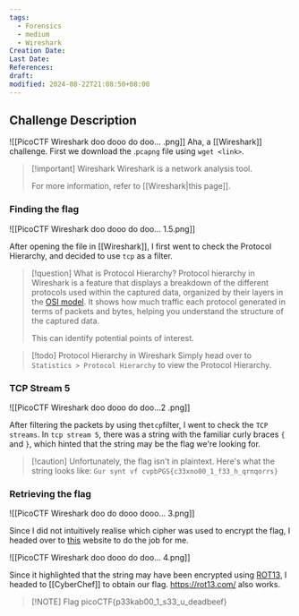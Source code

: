 ```yaml
---
tags:
  - Forensics
  - medium
  - Wireshark
Creation Date: 
Last Date: 
References: 
draft: 
modified: 2024-08-22T21:08:50+08:00
---
```

## Challenge Description

![[PicoCTF Wireshark doo dooo do doo... .png]]
Aha, a [[Wireshark]] challenge. First we download the .`pcapng` file using `wget <link>`. 

>[!important] Wireshark
> Wireshark is a network analysis tool. 
> 
> For more information, refer to [[Wireshark|this page]].
### Finding the flag
![[PicoCTF Wireshark doo dooo do doo... 1.5.png]]

After opening the file in [[Wireshark]], I first went to check the Protocol Hierarchy, and decided to use `tcp` as a filter. 

>[!question] What is Protocol Hierarchy?
>Protocol hierarchy in Wireshark is a feature that displays a breakdown of the different protocols
>used within the captured data, organized by their layers in the [OSI model](https://www.geeksforgeeks.org/open-systems-interconnection-model-osi/). It shows how much traffic each protocol generated in terms of packets and bytes, helping you understand the structure of the captured data.
>
>This can identify potential points of interest.

>[!todo] Protocol Hierarchy in Wireshark
>Simply head over to `Statistics > Protocol Hierarchy` to view the Protocol Hierarchy. 
### TCP Stream 5
![[PicoCTF Wireshark doo dooo do doo...2 .png]]

After filtering the packets by using the`tcp`filter, I went to check the `TCP streams`. In `tcp stream 5`, there was a string with the familiar curly braces `{` and `}`, which hinted that the string may be the flag we're looking for. 

>[!caution]  Unfortunately, the flag isn't in plaintext.
>Here's what the string looks like: `Gur synt vf cvpbPGS{c33xno00_1_f33_h_qrnqorrs}`

### Retrieving the flag
![[PicoCTF Wireshark doo do dooo dooo... 3.png]]

Since I did not intuitively realise which cipher was used to encrypt the flag, I headed over to [this](https://www.dcode.fr/cipher-identifier) website to do the job for me.

![[PicoCTF Wireshark doo dooo do doo... 4.png]]

Since it highlighted that the string may have been encrypted using [ROT13](https://en.wikipedia.org/wiki/ROT13), I headed to [[CyberChef]] to obtain our flag. https://rot13.com/ also works.

> [!NOTE] Flag
> picoCTF{p33kab00_1_s33_u_deadbeef}

